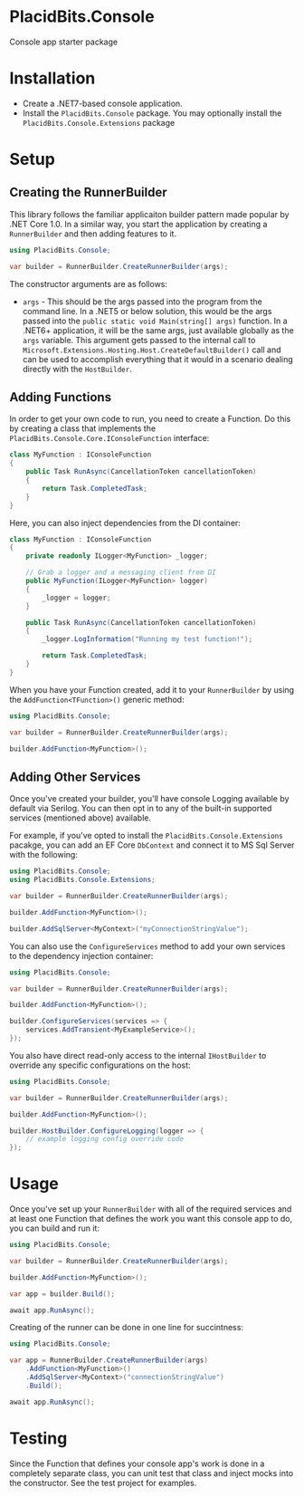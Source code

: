 # PlacidBits.Console
Console app starter package

# Installation

- Create a .NET7-based console application.
- Install the `PlacidBits.Console` package. You may optionally install the `PlacidBits.Console.Extensions` package

# Setup

## Creating the RunnerBuilder
This library follows the familiar applicaiton builder pattern made popular by .NET Core 1.0. In a similar way, you start the application by creating a `RunnerBuilder` and then adding features to it.

```csharp
using PlacidBits.Console;

var builder = RunnerBuilder.CreateRunnerBuilder(args);
```

The constructor arguments are as follows:
- `args` - This should be the args passed into the program from the command line. In a .NET5 or below solution, this would be the args passed into the `public static void Main(string[] args)` function. In a .NET6+ application, it will be the same args, just available globally as the `args` variable. This argument gets passed to the internal call to `Microsoft.Extensions.Hosting.Host.CreateDefaultBuilder()` call and can be used to accomplish everything that it would in a scenario dealing directly with the `HostBuilder`.

## Adding Functions

In order to get your own code to run, you need to create a Function. Do this by creating a class that implements the `PlacidBits.Console.Core.IConsoleFunction` interface:

```csharp
class MyFunction : IConsoleFunction
{
    public Task RunAsync(CancellationToken cancellationToken)
    {
        return Task.CompletedTask;
    }
}
```

Here, you can also inject dependencies from the DI container:

```csharp
class MyFunction : IConsoleFunction
{
    private readonly ILogger<MyFunction> _logger;

    // Grab a logger and a messaging client from DI 
    public MyFunction(ILogger<MyFunction> logger)
    {
        _logger = logger;
    }

    public Task RunAsync(CancellationToken cancellationToken)
    {
        _logger.LogInformation("Running my test function!");

        return Task.CompletedTask;
    }
}
```

When you have your Function created, add it to your `RunnerBuilder` by using the `AddFunction<TFunction>()` generic method:

```csharp
using PlacidBits.Console;

var builder = RunnerBuilder.CreateRunnerBuilder(args);

builder.AddFunction<MyFunction>();
```

## Adding Other Services

Once you've created your builder, you'll have console Logging available by default via Serilog. You can then opt in to any of the built-in supported services (mentioned above) available.

For example, if you've opted to install the `PlacidBits.Console.Extensions` pacakge, you can add an EF Core `DbContext` and connect it to MS Sql Server with the following:

```csharp
using PlacidBits.Console;
using PlacidBits.Console.Extensions;

var builder = RunnerBuilder.CreateRunnerBuilder(args);

builder.AddFunction<MyFunction>();

builder.AddSqlServer<MyContext>("myConnectionStringValue");
```

You can also use the `ConfigureServices` method to add your own services to the dependency injection container:

```csharp
using PlacidBits.Console;

var builder = RunnerBuilder.CreateRunnerBuilder(args);

builder.AddFunction<MyFunction>();

builder.ConfigureServices(services => {
    services.AddTransient<MyExampleService>();
});
```

You also have direct read-only access to the internal `IHostBuilder` to override any specific configurations on the host:

```csharp
using PlacidBits.Console;

var builder = RunnerBuilder.CreateRunnerBuilder(args);

builder.AddFunction<MyFunction>();

builder.HostBuilder.ConfigureLogging(logger => {
    // example logging config override code
});
```

# Usage

Once you've set up your `RunnerBuilder` with all of the required services and at least one Function that defines the work you want this console app to do, you can build and run it:

```csharp
using PlacidBits.Console;

var builder = RunnerBuilder.CreateRunnerBuilder(args);

builder.AddFunction<MyFunction>();

var app = builder.Build();

await app.RunAsync();
```

Creating of the runner can be done in one line for succintness:

```csharp
using PlacidBits.Console;

var app = RunnerBuilder.CreateRunnerBuilder(args)
    .AddFunction<MyFunction>()
    .AddSqlServer<MyContext>("connectionStringValue")
    .Build();

await app.RunAsync();
```

# Testing

Since the Function that defines your console app's work is done in a completely separate class, you can unit test that class and inject mocks into the constructor. See the test project for examples.
